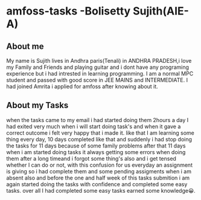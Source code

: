 # amfoss-tasks -Bolisetty Sujith(AIE-A)

## About me  
My name is Sujith lives in Andhra paris(Tenali) in ANDHRA PRADESH,i love my Family and Friends and playing guitar and i dont have any programing experience but i had intrested in learning programming. I am a normal MPC student and passed with good score in JEE MAINS and INTERMEDIATE. I had joined Amrita i applied for amfoss after knowing about it.

## About my Tasks
when the tasks came to my email i had started doing them 2hours a day  I had exited very much when i will start doing task's and when it gave a correct outcome i felt very happy that i made it. like that I am learning some thing every day, 10 days completed like that and suddenly i had stop doing the tasks for 11 days because of some family problems after that 11 days when i am started doing tasks it always getting some errors when doing them after a long timeand i forgot some thing's also and i get tensed whether I can do or not, with this confusion for us everyday an assignment is giving so i had complete them and  some pending assigments when i am absent also and before the one and half week of this tasks submition i am again started doing the tasks with confidence and completed some easy tasks. over all I had completed some easy tasks earned some knowledge😀.

